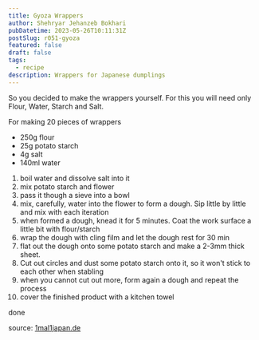 ```yaml
---
title: Gyoza Wrappers
author: Shehryar Jehanzeb Bokhari
pubDatetime: 2023-05-26T10:11:31Z
postSlug: r051-gyoza
featured: false
draft: false
tags:
  - recipe
description: Wrappers for Japanese dumplings
---
```


So you decided to make the wrappers yourself. For this you will need only Flour, Water, Starch and Salt.

For making 20 pieces of wrappers

- 250g flour
- 25g potato starch
- 4g salt
- 140ml water

1. boil water and dissolve salt into it
2. mix potato starch and flower
3. pass it though a sieve into a bowl
4. mix, carefully, water into the flower to form a dough. Sip little by little and mix with each iteration
5. when formed a dough, knead it for 5 minutes. Coat the work surface a little bit with flour/starch
6. wrap the dough with cling film and let the dough rest for 30 min
7. flat out the dough onto some potato starch and make a 2-3mm thick sheet.
8. Cut out circles and dust some potato starch onto it, so it won't stick to each other when stabling
9. when you cannot cut out more, form again a dough and repeat the process
10. cover the finished product with a kitchen towel

done

source: [1mal1japan.de](https://1mal1japan.de/rezepte/gyoza-blaetter/)
